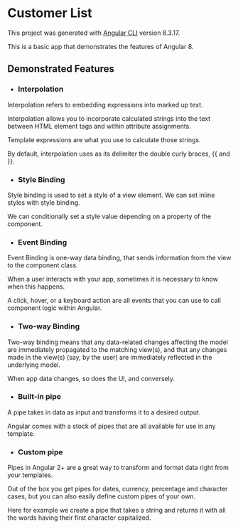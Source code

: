 # Customer List

This project was generated with [Angular CLI](https://github.com/angular/angular-cli) version 8.3.17.

This is a basic app that demonstrates the features of Angular 8.

## Demonstrated Features

* ### Interpolation

Interpolation refers to embedding expressions into marked up text.

Interpolation allows you to incorporate calculated strings into the text between HTML element tags and within attribute assignments.

Template expressions are what you use to calculate those strings.

By default, interpolation uses as its delimiter the double curly braces, {{ and }}.

* ### Style Binding

Style binding is used to set a style of a view element. We can set inline styles with style binding.

We can conditionally set a style value depending on a property of the component.

* ### Event Binding

Event Binding is one-way data binding, that sends information from the view to the component class. 

When a user interacts with your app, sometimes it is necessary to know when this happens.

A click, hover, or a keyboard action are all events that you can use to call component logic within Angular.


* ### Two-way Binding

Two-way binding means that any data-related changes affecting the model are immediately propagated to the matching view(s), and that any changes made in the view(s) (say, by the user) are immediately reflected in the underlying model.

When app data changes, so does the UI, and conversely.

* ### Built-in pipe

A pipe takes in data as input and transforms it to a desired output.

Angular comes with a stock of pipes that are all available for use in any template.

* ### Custom pipe

Pipes in Angular 2+ are a great way to transform and format data right from your templates.

Out of the box you get pipes for dates, currency, percentage and character cases, but you can also easily define custom pipes of your own.

Here for example we create a pipe that takes a string and returns it with all the words having their first character capitalized.
